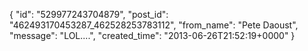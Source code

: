  {
   "id": "529977243704879",
   "post_id": "462493170453287_462528253783112",
   "from_name": "Pete Daoust",
   "message": "LOL....",
   "created_time": "2013-06-26T21:52:19+0000"
 }
